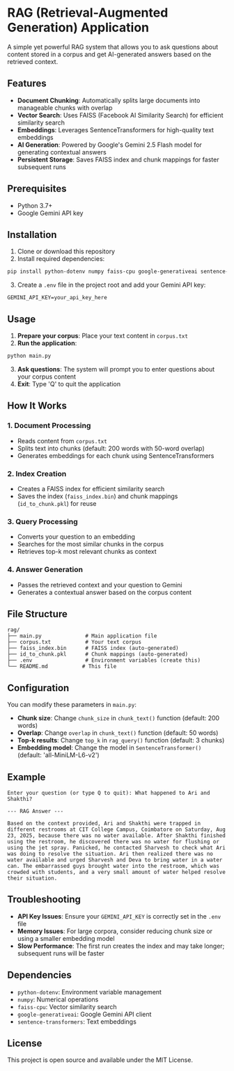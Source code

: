 # RAG (Retrieval-Augmented Generation) Application

A simple yet powerful RAG system that allows you to ask questions about content stored in a corpus and get AI-generated answers based on the retrieved context.

## Features

- **Document Chunking**: Automatically splits large documents into manageable chunks with overlap
- **Vector Search**: Uses FAISS (Facebook AI Similarity Search) for efficient similarity search
- **Embeddings**: Leverages SentenceTransformers for high-quality text embeddings
- **AI Generation**: Powered by Google's Gemini 2.5 Flash model for generating contextual answers
- **Persistent Storage**: Saves FAISS index and chunk mappings for faster subsequent runs

## Prerequisites

- Python 3.7+
- Google Gemini API key

## Installation

1. Clone or download this repository
2. Install required dependencies:

```bash
pip install python-dotenv numpy faiss-cpu google-generativeai sentence-transformers
```

3. Create a `.env` file in the project root and add your Gemini API key:

```
GEMINI_API_KEY=your_api_key_here
```

## Usage

1. **Prepare your corpus**: Place your text content in `corpus.txt`
2. **Run the application**:

```bash
python main.py
```

3. **Ask questions**: The system will prompt you to enter questions about your corpus content
4. **Exit**: Type 'Q' to quit the application

## How It Works

### 1. Document Processing
- Reads content from `corpus.txt`
- Splits text into chunks (default: 200 words with 50-word overlap)
- Generates embeddings for each chunk using SentenceTransformers

### 2. Index Creation
- Creates a FAISS index for efficient similarity search
- Saves the index (`faiss_index.bin`) and chunk mappings (`id_to_chunk.pkl`) for reuse

### 3. Query Processing
- Converts your question to an embedding
- Searches for the most similar chunks in the corpus
- Retrieves top-k most relevant chunks as context

### 4. Answer Generation
- Passes the retrieved context and your question to Gemini
- Generates a contextual answer based on the corpus content

## File Structure

```
rag/
├── main.py              # Main application file
├── corpus.txt           # Your text corpus
├── faiss_index.bin      # FAISS index (auto-generated)
├── id_to_chunk.pkl      # Chunk mappings (auto-generated)
├── .env                 # Environment variables (create this)
└── README.md           # This file
```

## Configuration

You can modify these parameters in `main.py`:

- **Chunk size**: Change `chunk_size` in `chunk_text()` function (default: 200 words)
- **Overlap**: Change `overlap` in `chunk_text()` function (default: 50 words)
- **Top-k results**: Change `top_k` in `rag_query()` function (default: 3 chunks)
- **Embedding model**: Change the model in `SentenceTransformer()` (default: 'all-MiniLM-L6-v2')

## Example

```
Enter your question (or type Q to quit): What happened to Ari and Shakthi?

--- RAG Answer ---

Based on the context provided, Ari and Shakthi were trapped in different restrooms at CIT College Campus, Coimbatore on Saturday, Aug 23, 2025, because there was no water available. After Shakthi finished using the restroom, he discovered there was no water for flushing or using the jet spray. Panicked, he contacted Sharvesh to check what Ari was doing to resolve the situation. Ari then realized there was no water available and urged Sharvesh and Deva to bring water in a water can. The embarrassed guys brought water into the restroom, which was crowded with students, and a very small amount of water helped resolve their situation.
```

## Troubleshooting

- **API Key Issues**: Ensure your `GEMINI_API_KEY` is correctly set in the `.env` file
- **Memory Issues**: For large corpora, consider reducing chunk size or using a smaller embedding model
- **Slow Performance**: The first run creates the index and may take longer; subsequent runs will be faster

## Dependencies

- `python-dotenv`: Environment variable management
- `numpy`: Numerical operations
- `faiss-cpu`: Vector similarity search
- `google-generativeai`: Google Gemini API client
- `sentence-transformers`: Text embeddings

## License

This project is open source and available under the MIT License.
